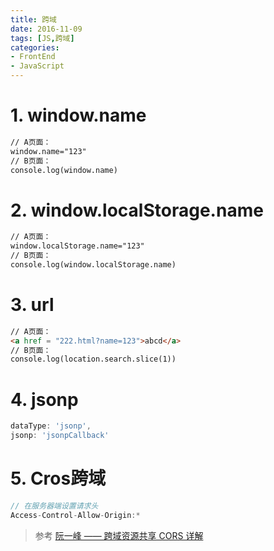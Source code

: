```yaml
---
title: 跨域
date: 2016-11-09
tags: [JS,跨域]
categories: 
- FrontEnd
- JavaScript
---
```


# 1. window.name
~~~ html
// A页面：
window.name="123"
// B页面：
console.log(window.name)
~~~
<!-- more --> 
# 2. window.localStorage.name
~~~ html
// A页面：
window.localStorage.name="123"
// B页面：
console.log(window.localStorage.name)
~~~
# 3. url
~~~ html
// A页面：
<a href = "222.html?name=123">abcd</a>
// B页面：
console.log(location.search.slice(1))
~~~
# 4. jsonp
~~~ js
dataType: 'jsonp',
jsonp: 'jsonpCallback'
~~~
# 5. Cros跨域
~~~js
// 在服务器端设置请求头
Access-Control-Allow-Origin:*
~~~
> 参考 [阮一峰 —— 跨域资源共享 CORS 详解](http://www.ruanyifeng.com/blog/2016/04/cors.html)
			